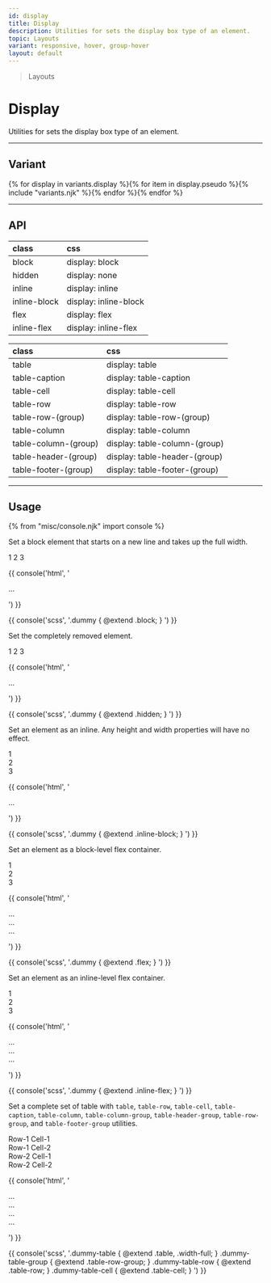 ```yaml
---
id: display
title: Display
description: Utilities for sets the display box type of an element.
topic: Layouts
variant: responsive, hover, group-hover
layout: default
---
```


> Layouts

# Display

Utilities for sets the display box type of an element.

---

## Variant

<div class="flex flex-gap-2 flex-wrap justify-start items-center">{% for display in variants.display %}{% for item in display.pseudo %}{% include "variants.njk" %}{% endfor %}{% endfor %}</div>

---

## API

| <span class="padding-x-3 padding-y-1 text-white bg-shade-granite-5 font-semibold curve-border-md">class</span> | <span class="padding-x-3 padding-y-1 text-white bg-shade-granite-5 font-semibold curve-border-md">css</span> |
|:--|:--|
| block | display: block |
| hidden | display: none |
| inline | display: inline |
| inline-block | display: inline-block |
| flex | display: flex |
| inline-flex | display: inline-flex |

| <span class="padding-x-3 padding-y-1 text-white bg-shade-granite-5 font-semibold curve-border-md">class</span> | <span class="padding-x-3 padding-y-1 text-white bg-shade-granite-5 font-semibold curve-border-md">css</span> |
|:--|:--|
| table | display: table |
| table-caption  | display: table-caption |
| table-cell | display: table-cell |
| table-row | display: table-row |
| table-row-(group)  | display: table-row-(group) |
| table-column  | display: table-column |
| table-column-(group)  | display: table-column-(group) |
| table-header-(group)  | display: table-header-(group) |
| table-footer-(group)  | display: table-footer-(group) |

---

## Usage

{% from "misc/console.njk" import console %}

Set a block element that starts on a new line and takes up the full width.

<div class="padding-4 margin-y-2 margin-x-auto width-64 bg-tint-granite-5">
  <div class="(expand)margin-1 (expand)padding-6 (expand)width-full flex text-white (expand)bg-tint-granite-1 bg-tint-granite-5">
    <span class="block text-center">
      1
    </span>
    <span class="block bg-tint-granite-3 text-center">
      2
    </span>
    <span class="block text-center">
      3
    </span>
  </div>
</div>

{{ console('html',
'<div class="block">
    ...
  </div>
') }}

{{ console('scss',
'.dummy {
    @extend
      .block;
}
') }}

Set the completely removed element.

<div class="padding-4 margin-y-2 margin-x-auto width-64 bg-tint-granite-5">
  <div class="(expand)margin-1 (expand)padding-6 (expand)width-full flex text-white (expand)bg-tint-granite-1 bg-tint-granite-5">
    <span class="block text-center">
      1
    </span>
    <span class="hidden block bg-tint-granite-3 text-center">
      2
    </span>
    <span class="block text-center">
      3
    </span>
  </div>
</div>

{{ console('html',
'<div class="hidden">
    ...
  </div>
') }}

{{ console('scss',
'.dummy {
    @extend
      .hidden;
}
') }}

Set an element as an inline. Any height and width properties will have no effect.

<div class="padding-4 margin-y-2 margin-x-auto width-64 bg-tint-granite-5">
  <div class="(expand)margin-1 (expand)padding-6 (expand)width-full flex text-white (expand)text-center (expand)bg-tint-granite-2 bg-tint-granite-5">
    <div class="inline-block">1</div>
    <div class="inline-block bg-tint-granite-4">2</div>
    <div class="inline-block">3</div>
  </div>
</div>

{{ console('html',
'<div class="inline-block">
    ...
  </div>
') }}

{{ console('scss',
'.dummy {
    @extend
      .inline-block;
}
') }}

Set an element as a block-level flex container.

<div class="padding-4 margin-y-2 margin-x-auto width-64 bg-tint-granite-5">
  <div class="(expand)margin-1 (expand)padding-6 (expand)width-full flex text-white (expand)text-center (expand)bg-tint-granite-2 bg-tint-granite-5">
    <div class="inline-block">1</div>
    <div class="inline-block bg-tint-granite-4">2</div>
    <div class="inline-block">3</div>
  </div>
</div>

{{ console('html',
'<div class="flex">
    <div>...</div>
    <div>...</div>
    <div>...</div>
  </div>
') }}

{{ console('scss',
'.dummy {
    @extend
      .flex;
}
') }}

Set an element as an inline-level flex container.

<div class="padding-4 margin-y-2 margin-x-auto width-64 bg-tint-granite-5">
  <div class="(expand)margin-1 (expand)padding-6 (expand)width-full flex inline-flex text-white (expand)text-center (expand)bg-tint-granite-2 bg-tint-granite-5">
    <div class="inline-block">1</div>
    <div class="inline-block bg-tint-granite-4">2</div>
    <div class="inline-block">3</div>
  </div>
</div>

{{ console('html',
'<div class="inline-flex">
    <div>...</div>
    <div>...</div>
    <div>...</div>
  </div>
') }}

{{ console('scss',
'.dummy {
    @extend
      .inline-flex;
}
') }}

Set a complete set of table with `table`, `table-row`, `table-cell`, `table-caption`, `table-column`, `table-column-group`, `table-header-group`, `table-row-group`, and `table-footer-group` utilities.

<div class="padding-4 margin-y-2 margin-x-auto max-width-lg bg-tint-granite-4">
  <div class="table width-full">
    <div class="table-row-group">
      <div class="table-row">
        <div class="table-cell bg-tint-granite-5 padding-x-4 padding-y-2">
          Row-1 Cell-1
        </div>
        <div class="table-cell bg-tint-granite-2 padding-x-4 padding-y-2">
          Row-1 Cell-2
        </div>
      </div>
      <div class="table-row">
        <div class="table-cell bg-tint-granite-2 padding-x-4 padding-y-2">
          Row-2 Cell-1
        </div>
        <div class="table-cell bg-tint-granite-5 padding-x-4 padding-y-2">
          Row-2 Cell-2
        </div>
      </div>
    </div>
  </div>
</div>

{{ console('html',
'<div class="table width-full">
    <div class="table-row-group">
      <div class="table-row">
        <div class="table-cell">
          ...
        </div>
        <div class="table-cell">
          ...
        </div>
      </div>
      <div class="table-row">
        <div class="table-cell">
          ...
        </div>
        <div class="table-cell">
          ...
        </div>
      </div>
    </div>
  </div>
') }}

{{ console('scss',
'.dummy-table {
    @extend
      .table,
      .width-full;
}
.dummy-table-group {
    @extend
      .table-row-group;
}
.dummy-table-row {
    @extend
      .table-row;
}
.dummy-table-cell {
    @extend
      .table-cell;
}
') }}

